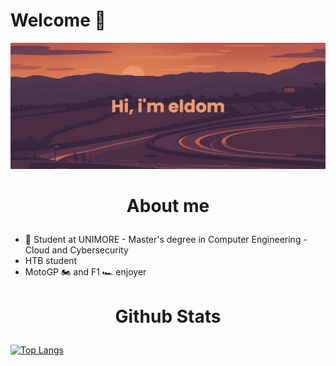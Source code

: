 # Welcome 👋

[![Banner](banner.png)](https://github.com/edomari)
<h1><p align="center">About me</p></h1>


- :school: Student at UNIMORE - Master's degree in Computer Engineering - Cloud and Cybersecurity
- HTB student
- MotoGP 🏍️ and F1 🏎️ enjoyer

<h1><p align="center">Github Stats</p></h1>

[![Top Langs](https://github-readme-stats-git-masterrstaa-rickstaa.vercel.app/api/top-langs/?username=edomari&theme=highcontrast&layout=compact)](https://github.com/edomari/github-readme-stats)

